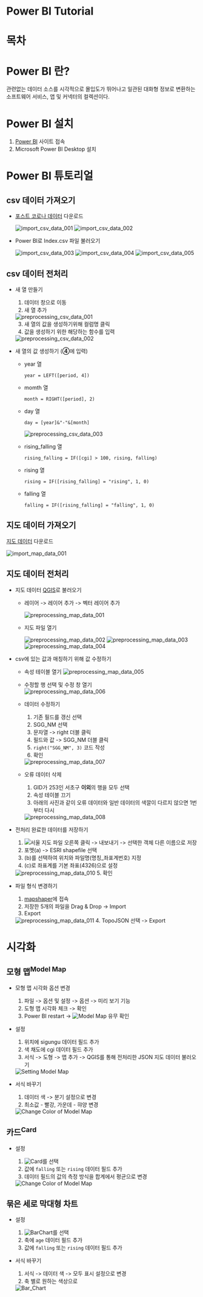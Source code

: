 # Power BI Tutorial

# 목차

# Power BI 란?
관련없는 데이터 소스를 시각적으로 몰입도가 뛰어나고 일관된 대화형 정보로 변환하는 소프트웨어 서비스, 앱 및 커넥터의 컬렉션이다.

# Power BI 설치
  1. [Power BI](https://powerbi.microsoft.com/ko-kr/downloads/) 사이트 접속 
  2. Microsoft Power BI Desktop 설치

# Power BI 튜토리얼
  ## csv 데이터 가져오기 
  - [포스트 코로나 데이터](https://dacon.io/competitions/official/235618/overview/description) 다운로드 
    
    <img src="./image/import_csv_data_001.PNG" alt="import_csv_data_001">
    <img src="./image/import_csv_data_002.PNG" alt="import_csv_data_002">
    
  
  - Power BI로 Index.csv 파일 불러오기
  
    <img src="./image/import_csv_data_003.PNG" alt="import_csv_data_003">
    <img src="./image/import_csv_data_004.PNG" alt="import_csv_data_004">
    <img src="./image/import_csv_data_005.PNG" alt="import_csv_data_005">

  
  ## csv 데이터 전처리
   
  - 새 열 만들기
    1. 데이터 창으로 이동
    2. 새 열 추가
  
    <img src="./image/preprocessing_csv_data_001.PNG" alt="preprocessing_csv_data_001"> 
    
    3. 새 열의 값을 생성하기위해 컬럼명 클릭
    4. 값을 생성하기 위한 해당하는 함수를 입력  
    
    <img src="./image/preprocessing_csv_data_002.PNG" alt="preprocessing_csv_data_002">
  
  
  - 새 열의 값 생성하기 (**④**에 입력)
    * year 열
  
          year = LEFT([period, 4])
    
    * momth 열
          
          month = RIGHT([period], 2) 
  
    * day 열
      
          day = [year]&"-"&[month]
      
        <img src="./image/preprocessing_csv_data_003.PNG" alt="preprocessing_csv_data_003">

    
    * rising_falling 열
      
          rising_falling = IF([cgi] > 100, rising, falling)
          
    * rising 열
        
          rising = IF([rising_falling] = "rising", 1, 0)
          
    * falling 열
    
          falling = IF([rising_falling] = "falling", 1, 0)
    
  
  ## 지도 데이터 가져오기
  [지도 데이터](http://data.nsdi.go.kr/dataset/15144) 다운로드

  <img src="./image/import_map_data_001.PNG" alt="import_map_data_001">

  
  ## 지도 데이터 전처리
  
  - 지도 데이터 [QGIS](../QGIS/qgis_tutorial.md)로 불러오기
    - 레이어 -> 레이어 추가 -> 벡터 레이어 추가
      
      <img src="./image/preprocessing_map_data_001.PNG" alt="preprocessing_map_data_001">

      
    - 지도 파일 열기
    
      <img src="./image/preprocessing_map_data_002.PNG" alt="preprocessing_map_data_002">
      <img src="./image/preprocessing_map_data_003.PNG" alt="preprocessing_map_data_003">
      <img src="./image/preprocessing_map_data_004.PNG" alt="preprocessing_map_data_004">
  
    
  - csv에 있는 값과 매칭하기 위해 값 수정하기
    - 속성 테이블 열기
      <img src="./image/preprocessing_map_data_005.PNG" alt="preprocessing_map_data_005">
    - 수정할 행 선택 및 수정 창 열기  
      <img src="./image/preprocessing_map_data_006.PNG" alt="preprocessing_map_data_006">

    - 데이터 수정하기
        1. 기존 필드를 갱신 선택
        2. SGG_NM 선택
        3. 문자열 -> right 더블 클릭
        4. 필드와 값 -> SGG_NM 더블 클릭
        5. `right("SGG_NM", 3)` 코드 작성
        6. 확인
  
      <img src="./image/preprocessing_map_data_007.PNG" alt="preprocessing_map_data_007">
      
    - 오류 데이터 삭제
      1. GID가 253인 서초구 **이외**의 행을 모두 선택
      2. 속성 테이블 끄기
      3. 아래의 사진과 같이 오류 데이터와 일반 데이터의 색깔이 다르지 않으면 1번부터 다시
        <img src="./image/preprocessing_map_data_008.PNG" alt="preprocessing_map_data_008">
    
  - 전처리 완료한 데이터를 저장하기  
    1. ![서울 지도 파일](./image/preprocessing_map_data_009.PNG) 오른쪽 클릭 -> 내보내기 -> 선택한 객체 다른 이름으로 저장
    2. 포멧(a) -> ESRI shapefile 선택
    3. (b)를 선택하여 위치와 파일명(명칭_좌표계번호) 지정
    4. (c)로 좌표계를 기본 좌표(4326)으로 설정
      <img src="./image/preprocessing_map_data_010.PNG" alt="preprocessing_map_data_010">
    5. 확인
    
  - 파일 형식 변경하기
    1. [mapshaper](https://mapshaper.org/)에 접속
    2. 저장한 5개의 파일을 Drag & Drop -> Import
    3. Export
    <img src="./image/preprocessing_map_data_011.PNG" alt="preprocessing_map_data_011">
    4. TopoJSON 선택 -> Export
    
# 시각화

## 모형 맵<sup>Model Map</sup>

  - 모형 맵 시각화 옵션 변경
      1. 파일 -> 옵션 및 설정 -> 옵션 -> 미리 보기 기능
      2. 도형 맵 시각화 체크 -> 확인
      3. Power BI restart -> ![Model Map](./image/visualization_001.png) 유무 확인
  
  - 설정
    1. 위치에 sigungu 데이터 필드 추가
    2. 색 채도에 cgi 데이터 필드 추가
    3. 서식 -> 도형 -> 맵 추가 -> QGIS를 통해 전처리한 JSON 지도 데이터 불러오기
  
    <img src="./image/visualization_002.gif" alt="Setting Model Map">
    
  - 서식 바꾸기
    1. 데이터 색 -> 분기 설정으로 변경
    2. 최소값 - 빨강, 가운데 - 햐양 변경
    
    <img src="./image/visualization_003.gif" alt="Change Color of Model Map">
    
## 카드<sup>Card</sup>
  
  - 설정
    1. ![Card](./image/visualization_004.png)를 선택
    2. 값에 `falling` 또는 `rising` 데이터 필드 추가
    3. 데이터 필드의 값의 측정 방식을 합계에서 평균으로 변경
    
    <img src="./image/visualization_005.gif" alt="Change Color of Model Map">

## 묶은 세로 막대형 차트
  
  - 설정
    1. ![BarChart](./image/visualization_006.png)를 선택
    2. 축에 `age` 데이터 필드 추가
    3. 값에 `falling` 또는 `rising` 데이터 필드 추가
    
  - 서식 바꾸기
    1. 서식 -> 데이터 색 -> 모두 표시 설정으로 변경
    2. 축 별로 원하는 색상으로  
    
    <img src="./image/visualization_007.gif" alt="Bar_Chart">
  
  
    
    
    
  
  
  
